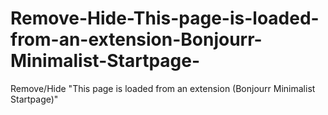 # Remove-Hide-This-page-is-loaded-from-an-extension-Bonjourr-Minimalist-Startpage-
Remove/Hide "This page is loaded from an extension (Bonjourr Minimalist Startpage)"
